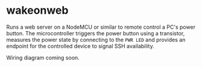 # wakeonweb

Runs a web server on a NodeMCU or similar to remote control a PC's power button. The microcontroller triggers the power button using a transistor, measures the power state by connecting to the `PWR LED` and provides an endpoint for the controlled device to signal SSH availability.

Wiring diagram coming soon.
